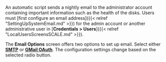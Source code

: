 &NewLine;

An automatic script sends a nightly email to the administrator account containing important information such as the health of the disks.
Users must [first configure an email address]({{< relref "SettingUpSystemEmail.md" >}}) for the admin account or another administrative user in [**Credentials > Users**]({{< relref "LocalUsersScreensSCALE.md" >}}).

The **Email Options** screen offers two options to set up email.
Select either [**SMTP**](#smtp) or [**GMail OAuth**](#gmail-oauth).
The configuration settings change based on the selected radio button.
